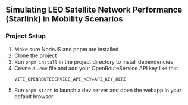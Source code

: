 ## Simulating LEO Satellite Network Performance (Starlink) in Mobility Scenarios

### Project Setup

1. Make sure NodeJS and pnpm are installed
2. Clone the project
3. Run `pnpm install` in the project directory to install dependencies
4. Create a `.env` file and add your OpenRouteService API key like this:
   ```
   VITE_OPENROUTESERVICE_API_KEY=API_KEY_HERE
   ```
5. Run `pnpm start` to launch a dev server and open the webapp in your default browser
